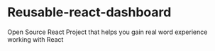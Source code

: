 # Reusable-react-dashboard

Open Source React Project that helps you gain real word experience working with React 

